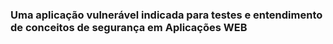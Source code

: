 ### Uma aplicação vulnerável indicada para testes e entendimento de conceitos de segurança em Aplicações WEB
